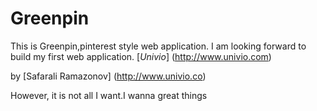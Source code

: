 # Greenpin

This is Greenpin,pinterest style web application. 
I am looking forward to build my first web application.
[*Univio*] (http://www.univio.com)

by [Safarali Ramazonov] (http://www.univio.co)

However, it is not all I want.I wanna great things
